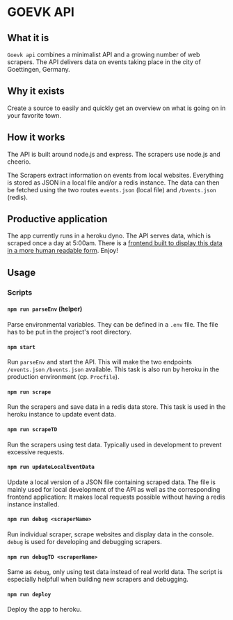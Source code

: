# GOEVK API

## What it is

`Goevk api` combines a minimalist API and a growing number of web scrapers. The API delivers data on events taking place in the city of Goettingen, Germany.

## Why it exists

Create a source to easily and quickly get an overview on what is going on in your favorite town.

## How it works

The API is built around node.js and express. The scrapers use node.js and cheerio.

The Scrapers extract information on events from local websites. Everything is stored as JSON in a local file and/or a redis instance. The data can then be fetched using the two routes `events.json` (local file) and `/bvents.json` (redis).

## Productive application

The app currently runs in a heroku dyno. The API serves data, which is scraped once a day at 5:00am.
There is a [frontend built to display this data in a more human readable form](https://xylnx.github.io/goevk). Enjoy!

## Usage

### Scripts

#### `npm run parseEnv` (helper)

Parse environmental variables. They can be defined in a `.env` file. The file has to be put in the project's root directory.

#### `npm start`

Run `parseEnv` and start the API. This will make the two endpoints `/events.json` `/bvents.json` available. This task is also run by heroku in the production environment (cp. `Procfile`).

#### `npm run scrape`

Run the scrapers and save data in a redis data store. This task is used in the heroku instance to update event data.

#### `npm run scrapeTD`

Run the scrapers using test data. Typically used in development to prevent excessive requests.

#### `npm run updateLocalEventData`

Update a local version of a JSON file containing scraped data. The file is mainly used for local development of the API as well as the corresponding frontend application: It makes local requests possible without having a redis instance installed.

#### `npm run debug <scraperName>`

Run individual scraper, scrape websites and display data in the console. `debug` is used for developing and debugging scrapers.

#### `npm run debugTD <scraperName>`

Same as `debug`, only using test data instead of real world data. The script is especially helpfull when building new scrapers and debugging.

#### `npm run deploy`

Deploy the app to heroku.

